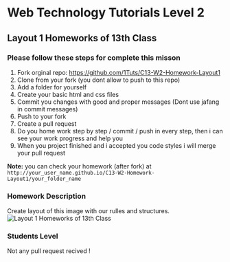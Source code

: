 # Web Technology Tutorials Level 2
## Layout 1 Homeworks of 13th Class

### Please follow these steps for complete this misson
1. Fork orginal repo: https://github.com/1Tuts/C13-W2-Homework-Layout1
2. Clone from your fork (you dont allow to push to this repo)
3. Add a folder for yourself
4. Create your basic html and css files
5. Commit you changes with good and proper messages (Dont use jafang in commit messages)
6. Push to your fork
7. Create a pull request
8. Do you home work step by step / commit / push in every step, then i can see your work progress and help you
9. When you project finished and i accepted you code styles i will merge your pull request

**Note:** you can check your homework (after fork) at `http://your_user_name.github.io/C13-W2-Homework-Layout1/your_folder_name`

### Homework Description
Create layout of this image with our rulles and structures.
![Layout 1 Homeworks of 13th Class](http://1tuts.github.io/C13-W2-Homework-Layout1/YourName/images/backguid.jpg)

### Students Level
Not any pull request recived !
